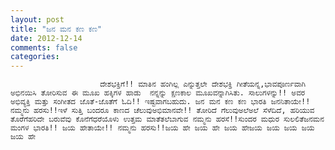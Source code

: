 ```yaml
---
layout: post
title: "ಜನ ಮನ ಕಣ ಕಣ"
date: 2012-12-14
comments: false
categories: 
---
```



                        ದೇಶಭಕ್ತಿಗೆ!! ಮಾತಿನ ಹಂಗಿಲ್ಲ ಎನ್ನುತ್ತಲೇ ದೇಶಭಕ್ತಿ ಗೀತೆಯನ್ನ,ಭಾವಪೂರ್ಣವಾಗಿ ಅಭಿನಯಿಸಿ ತೋರಿಸುವ ಈ ಮೂಖ ಹಕ್ಕಿಗಳ ಹಾಡು  ನನ್ನನ್ನು ಕ್ಷಣಕಾಲ ಮೂಖವನ್ನಾಗಿಸಿತು. ಸಾಲುಗಳನ್ನು!! ಅವರ ಅಭಿವ್ಯಕ್ತಿ ಮತ್ತು ಸಂಗೀತದ ಜೊತೆ-ಜೊತೆಗೆ ಓದಿ!! ಇಷ್ಟವಾಗಬಹುದು. ಜನ ಮನ ಕಣ ಕಣ ಭಾರತಿ ಜನನಿತಾಯೇ!! ನಮ್ಮನು ಹರಸು!!ಇಳೆ ಸುತ್ತಿ ಬಂದರೂ ಕಾಣದ ಚೆಲುವುಅಭಿಮಾನವೇ!! ತೋರಿದೆ ಗೆಲುವುಅಲೆಅಲೆ ಸೆಳೆದಿದೆ, ಹರಿಯುವ ತೊರೆಗೆಹರಿದೇ ಬರುವೆವು ಕೊನೆಗೆಧರೆಯೊಳು ಉತ್ತಮ ಮಾತೆತಲೆಬಾಗುವ ನಮ್ಮನು ಹರಸೆ!!ಸುಂದರ ಮಧುರ ಸುಲಲಿತೆಜನಮನ ಮಂಗಳ ಭಾರತಿ!! ಜಯ ಹೇತಾಯೇ!! ನಮ್ಮನು ಹರಸು!!ಜಯ ಹೇ ಜಯ ಹೇ ಜಯ ಹೇಜಯ ಜಯ ಜಯ ಜಯ ಜಯ ಹೇ
